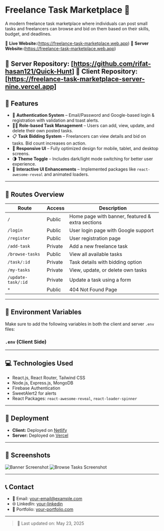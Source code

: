 # Freelance Task Marketplace 🚀

A modern freelance task marketplace where individuals can post small tasks and freelancers can browse and bid on them based on their skills, budget, and deadlines.

🔗 **Live Website:**(https://freelance-task-marketplace.web.app)
🔗 **Server Website:**(https://freelance-task-marketplace.web.app)

🔧 **Server Repository:** [https://github.com/rifat-hasan121/Quick-Hunt]
🎨 **Client Repository:** [https://freelance-task-marketplace-server-nine.vercel.app]
---

## 🌟 Features

- 🔐 **Authentication System** – Email/Password and Google-based login & registration with validation and toast alerts.
- 🧑‍💼 **Role-based Task Management** – Users can add, view, update, and delete their own posted tasks.
- 📋 **Task Bidding System** – Freelancers can view details and bid on tasks. Bid count increases on action.
- 📱 **Responsive UI** – Fully optimized design for mobile, tablet, and desktop screens.
- 🌗 **Theme Toggle** – Includes dark/light mode switching for better user experience.
- 🎉 **Interactive UI Enhancements** – Implemented packages like `react-awesome-reveal` and animated loaders.

---

## 🧭 Routes Overview

| Route              | Access         | Description                                     |
|-------------------|----------------|-------------------------------------------------|
| `/`               | Public         | Home page with banner, featured & extra sections |
| `/login`          | Public         | User login page with Google support             |
| `/register`       | Public         | User registration page                          |
| `/add-task`       | Private        | Add a new freelance task                        |
| `/browse-tasks`   | Public         | View all available tasks                        |
| `/task/:id`       | Private        | Task details with bidding option                |
| `/my-tasks`       | Private        | View, update, or delete own tasks               |
| `/update-task/:id`| Private        | Update a task using a form                      |
| `*`               | Public         | 404 Not Found Page                              |

---

## 🔐 Environment Variables

Make sure to add the following variables in both the client and server `.env` files:

### `.env` (Client Side)


---

## 💻 Technologies Used

- React.js, React Router, Tailwind CSS
- Node.js, Express.js, MongoDB
- Firebase Authentication
- SweetAlert2 for alerts
- React Packages: `react-awesome-reveal`, `react-loader-spinner`

---

## 📌 Deployment

- **Client:** Deployed on [Netlify](https://www.netlify.com/)
- **Server:** Deployed on [Vercel](https://vercel.com/)

---

## 📸 Screenshots

![Banner Screenshot](./screenshots/banner.png)
![Browse Tasks Screenshot](./screenshots/browse-tasks.png)

---

## 📞 Contact

- 📧 Email: your-email@example.com
- 🌐 LinkedIn: [your-linkedin](https://linkedin.com/in/yourprofile)
- 💼 Portfolio: [your-portfolio.com](https://your-portfolio.com)

---

> 🔄 Last updated on: May 23, 2025




